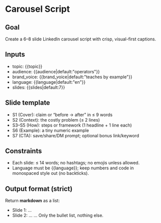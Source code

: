 # Carousel Script

## Goal

Create a 6–8 slide LinkedIn carousel script with crisp, visual-first captions.

## Inputs

- topic: {{topic}}
- audience: {{audience|default:"operators"}}
- brand_voice: {{brand_voice|default:"teaches by example"}}
- language: {{language|default:"en"}}
- slides: {{slides|default:7}}

## Slide template

- S1 (Cover): claim or “before → after” in ≤ 9 words
- S2 (Context): the costly problem (≤ 2 lines)
- S3–S5 (How): steps or framework (1 headline + 1 line each)
- S6 (Example): a tiny numeric example
- S7 (CTA): save/share/DM prompt; optional bonus link/keyword

## Constraints

- Each slide: ≤ 14 words; no hashtags; no emojis unless allowed.
- Language must be {{language}}; keep numbers and code in monospaced style out (no backticks).

## Output format (strict)

Return **markdown** as a list:

- Slide 1: ...
- Slide 2: ...
  ...
  Only the bullet list, nothing else.
